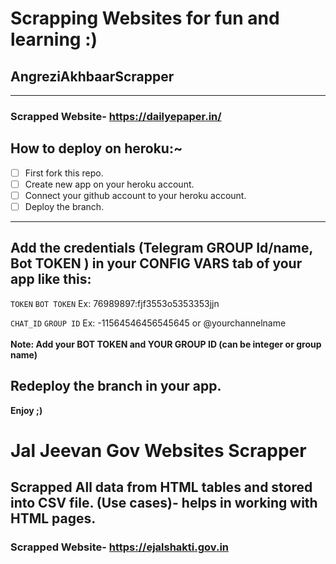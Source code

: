 ﻿# Scrapping Websites for fun and learning :)

## AngreziAkhbaarScrapper

<hr>

### Scrapped Website- https://dailyepaper.in/


## How to deploy on heroku:~

- [ ] First fork this repo.
- [ ] Create new app on your heroku account.
- [ ] Connect your github account to your heroku account.
- [ ] Deploy the branch.

<hr>

## Add the credentials (Telegram GROUP Id/name, Bot TOKEN ) in your CONFIG VARS tab of your app like this:
```TOKEN```     ```BOT TOKEN```      Ex:    76989897:fjf3553o5353353jjn
<br>

```CHAT_ID```  ```GROUP ID```    Ex:      -11564546456545645   or   @yourchannelname
<br><br>
**Note: Add your BOT TOKEN and YOUR GROUP ID (can be integer or group name)**
## Redeploy the branch in your app. 
**Enjoy  ;)**


# Jal Jeevan Gov Websites Scrapper
## Scrapped All data from HTML tables and stored into CSV file. (Use cases)- helps in working with HTML pages.

### Scrapped Website- https://ejalshakti.gov.in
